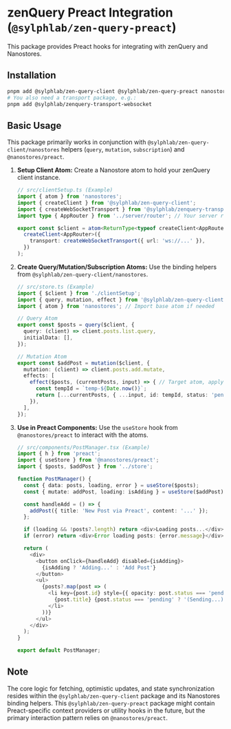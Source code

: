 # zenQuery Preact Integration (`@sylphlab/zen-query-preact`)

This package provides Preact hooks for integrating with zenQuery and Nanostores.

## Installation

```bash
pnpm add @sylphlab/zen-query-client @sylphlab/zen-query-preact nanostores @nanostores/preact
# You also need a transport package, e.g.:
pnpm add @sylphlab/zenquery-transport-websocket
```

## Basic Usage

This package primarily works in conjunction with `@sylphlab/zen-query-client/nanostores` helpers (`query`, `mutation`, `subscription`) and `@nanostores/preact`.

1.  **Setup Client Atom:** Create a Nanostore atom to hold your zenQuery client instance.

    ```typescript
    // src/clientSetup.ts (Example)
    import { atom } from 'nanostores';
    import { createClient } from '@sylphlab/zen-query-client';
    import { createWebSocketTransport } from '@sylphlab/zenquery-transport-websocket';
    import type { AppRouter } from '../server/router'; // Your server router type

    export const $client = atom<ReturnType<typeof createClient<AppRouter>>>(() =>
      createClient<AppRouter>({
        transport: createWebSocketTransport({ url: 'ws://...' }),
      })
    );
    ```

2.  **Create Query/Mutation/Subscription Atoms:** Use the binding helpers from `@sylphlab/zen-query-client/nanostores`.

    ```typescript
    // src/store.ts (Example)
    import { $client } from './clientSetup';
    import { query, mutation, effect } from '@sylphlab/zen-query-client/nanostores';
    import { atom } from 'nanostores'; // Import base atom if needed

    // Query Atom
    export const $posts = query($client, {
      query: (client) => client.posts.list.query,
      initialData: [],
    });

    // Mutation Atom
    export const $addPost = mutation($client, {
      mutation: (client) => client.posts.add.mutate,
      effects: [
        effect($posts, (currentPosts, input) => { // Target atom, apply patch recipe
          const tempId = `temp-${Date.now()}`;
          return [...currentPosts, { ...input, id: tempId, status: 'pending' }];
        }),
      ],
    });
    ```

3.  **Use in Preact Components:** Use the `useStore` hook from `@nanostores/preact` to interact with the atoms.

    ```typescript
    // src/components/PostManager.tsx (Example)
    import { h } from 'preact';
    import { useStore } from '@nanostores/preact';
    import { $posts, $addPost } from '../store';

    function PostManager() {
      const { data: posts, loading, error } = useStore($posts);
      const { mutate: addPost, loading: isAdding } = useStore($addPost);

      const handleAdd = () => {
        addPost({ title: 'New Post via Preact', content: '...' });
      };

      if (loading && !posts?.length) return <div>Loading posts...</div>;
      if (error) return <div>Error loading posts: {error.message}</div>;

      return (
        <div>
          <button onClick={handleAdd} disabled={isAdding}>
            {isAdding ? 'Adding...' : 'Add Post'}
          </button>
          <ul>
            {posts?.map(post => (
              <li key={post.id} style={{ opacity: post.status === 'pending' ? 0.5 : 1 }}>
                {post.title} {post.status === 'pending' ? '(Sending...)' : ''}
              </li>
            ))}
          </ul>
        </div>
      );
    }

    export default PostManager;
    ```

## Note

The core logic for fetching, optimistic updates, and state synchronization resides within the `@sylphlab/zen-query-client` package and its Nanostores binding helpers. This `@sylphlab/zen-query-preact` package might contain Preact-specific context providers or utility hooks in the future, but the primary interaction pattern relies on `@nanostores/preact`.